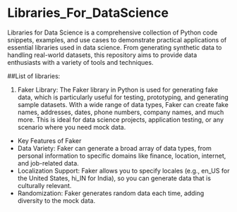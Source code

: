 # Libraries_For_DataScience
Libraries for Data Science is a comprehensive collection of Python code snippets, examples, and use cases to demonstrate practical applications of essential libraries used in data science. From generating synthetic data to handling real-world datasets, this repository aims to provide data enthusiasts with a variety of tools and techniques. 

##List of libraries:
1. Faker Library: The Faker library in Python is used for generating fake data, which is particularly useful for testing, prototyping, and generating sample datasets. With a wide range of data types, Faker can create fake names, addresses, dates, phone numbers, company names, and much more. This is ideal for data science projects, application testing, or any scenario where you need mock data.

- Key Features of Faker
- Data Variety: Faker can generate a broad array of data types, from personal information to specific domains like finance, location, internet, and job-related data.
- Localization Support: Faker allows you to specify locales (e.g., en_US for the United States, hi_IN for India), so you can generate data that is culturally relevant.
- Randomization: Faker generates random data each time, adding diversity to the mock data.
